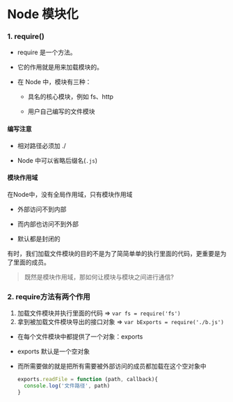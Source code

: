 # Node  模块化

### 1. require()

- require 是一个方法。

- 它的作用就是用来加载模块的。

- 在 Node 中，模块有三种：

  - 具名的核心模块，例如 fs、http

  - 用户自己编写的文件模块




#### 编写注意

- 相对路径必须加 ./

- Node 中可以省略后缀名(`.js`)



#### 模块作用域

在Node中，没有全局作用域，只有模块作用域

- 外部访问不到内部

- 而内部也访问不到外部

- 默认都是封闭的

有时，我们加载文件模块的目的不是为了简简单单的执行里面的代码，更重要是为了里面的成员。

> 既然是模块作用域，那如何让模块与模块之间进行通信?



### 2. require方法有两个作用

1. 加载文件模块并执行里面的代码  =>  `var fs = require('fs')`
2. 拿到被加载文件模块导出的接口对象 => `var bExports = require('./b.js')`

- 在每个文件模块中都提供了一个对象：exports

- exports 默认是一个空对象

- 而所需要做的就是把所有需要被外部访问的成员都加载在这个空对象中

  ```javascript
  exports.readFile = function (path, callback){
  	console.log('文件路径', path)
  }
  ```

  

